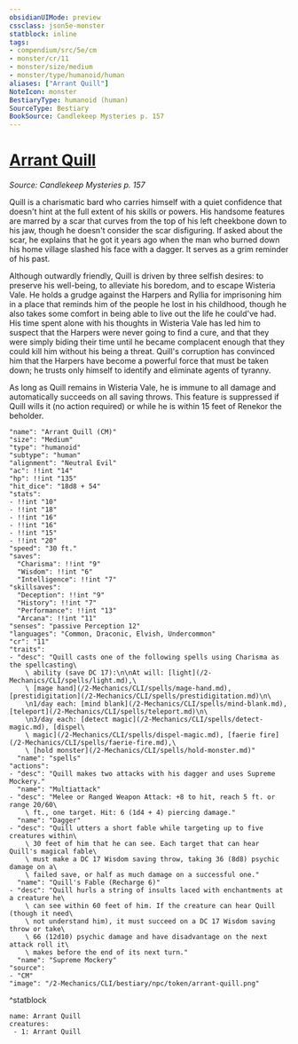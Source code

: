 ```yaml
---
obsidianUIMode: preview
cssclass: json5e-monster
statblock: inline
tags:
- compendium/src/5e/cm
- monster/cr/11
- monster/size/medium
- monster/type/humanoid/human
aliases: ["Arrant Quill"]
NoteIcon: monster
BestiaryType: humanoid (human)
SourceType: Bestiary
BookSource: Candlekeep Mysteries p. 157
---
```

# [Arrant Quill](2-Mechanics/CLI/bestiary/npc/arrant-quill-cm.md)
*Source: Candlekeep Mysteries p. 157*  

Quill is a charismatic bard who carries himself with a quiet confidence that doesn't hint at the full extent of his skills or powers. His handsome features are marred by a scar that curves from the top of his left cheekbone down to his jaw, though he doesn't consider the scar disfiguring. If asked about the scar, he explains that he got it years ago when the man who burned down his home village slashed his face with a dagger. It serves as a grim reminder of his past.

Although outwardly friendly, Quill is driven by three selfish desires: to preserve his well-being, to alleviate his boredom, and to escape Wisteria Vale. He holds a grudge against the Harpers and Ryllia for imprisoning him in a place that reminds him of the people he lost in his childhood, though he also takes some comfort in being able to live out the life he could've had. His time spent alone with his thoughts in Wisteria Vale has led him to suspect that the Harpers were never going to find a cure, and that they were simply biding their time until he became complacent enough that they could kill him without his being a threat. Quill's corruption has convinced him that the Harpers have become a powerful force that must be taken down; he trusts only himself to identify and eliminate agents of tyranny.

As long as Quill remains in Wisteria Vale, he is immune to all damage and automatically succeeds on all saving throws. This feature is suppressed if Quill wills it (no action required) or while he is within 15 feet of Renekor the beholder.

```statblock
"name": "Arrant Quill (CM)"
"size": "Medium"
"type": "humanoid"
"subtype": "human"
"alignment": "Neutral Evil"
"ac": !!int "14"
"hp": !!int "135"
"hit_dice": "18d8 + 54"
"stats":
- !!int "10"
- !!int "18"
- !!int "16"
- !!int "16"
- !!int "15"
- !!int "20"
"speed": "30 ft."
"saves":
  "Charisma": !!int "9"
  "Wisdom": !!int "6"
  "Intelligence": !!int "7"
"skillsaves":
  "Deception": !!int "9"
  "History": !!int "7"
  "Performance": !!int "13"
  "Arcana": !!int "11"
"senses": "passive Perception 12"
"languages": "Common, Draconic, Elvish, Undercommon"
"cr": "11"
"traits":
- "desc": "Quill casts one of the following spells using Charisma as the spellcasting\
    \ ability (save DC 17):\n\nAt will: [light](/2-Mechanics/CLI/spells/light.md),\
    \ [mage hand](/2-Mechanics/CLI/spells/mage-hand.md), [prestidigitation](/2-Mechanics/CLI/spells/prestidigitation.md)\n\
    \n1/day each: [mind blank](/2-Mechanics/CLI/spells/mind-blank.md), [teleport](/2-Mechanics/CLI/spells/teleport.md)\n\
    \n3/day each: [detect magic](/2-Mechanics/CLI/spells/detect-magic.md), [dispel\
    \ magic](/2-Mechanics/CLI/spells/dispel-magic.md), [faerie fire](/2-Mechanics/CLI/spells/faerie-fire.md),\
    \ [hold monster](/2-Mechanics/CLI/spells/hold-monster.md)"
  "name": "spells"
"actions":
- "desc": "Quill makes two attacks with his dagger and uses Supreme Mockery."
  "name": "Multiattack"
- "desc": "Melee or Ranged Weapon Attack: +8 to hit, reach 5 ft. or range 20/60\
    \ ft., one target. Hit: 6 (1d4 + 4) piercing damage."
  "name": "Dagger"
- "desc": "Quill utters a short fable while targeting up to five creatures within\
    \ 30 feet of him that he can see. Each target that can hear Quill's magical fable\
    \ must make a DC 17 Wisdom saving throw, taking 36 (8d8) psychic damage on a\
    \ failed save, or half as much damage on a successful one."
  "name": "Quill's Fable (Recharge 6)"
- "desc": "Quill hurls a string of insults laced with enchantments at a creature he\
    \ can see within 60 feet of him. If the creature can hear Quill (though it need\
    \ not understand him), it must succeed on a DC 17 Wisdom saving throw or take\
    \ 66 (12d10) psychic damage and have disadvantage on the next attack roll it\
    \ makes before the end of its next turn."
  "name": "Supreme Mockery"
"source":
- "CM"
"image": "/2-Mechanics/CLI/bestiary/npc/token/arrant-quill.png"
```
^statblock

```encounter-table
name: Arrant Quill
creatures:
 - 1: Arrant Quill
```